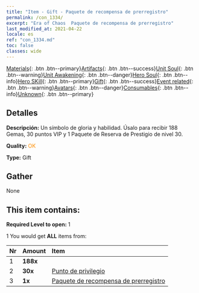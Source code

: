 ```yaml
---
title: "Item - Gift - Paquete de recompensa de prerregistro"
permalink: /con_1334/
excerpt: "Era of Chaos  Paquete de recompensa de prerregistro"
last_modified_at: 2021-04-22
locale: es
ref: "con_1334.md"
toc: false
classes: wide
---
```

 [Materials](/ItemsES/){: .btn .btn--primary}[Artifacts](/ItemsES/Artifacts/){: .btn .btn--success}[Unit Soul](/ItemsES/UnitSoul/){: .btn .btn--warning}[Unit Awakening](/ItemsES/UnitAwakening/){: .btn .btn--danger}[Hero Soul](/ItemsES/HeroSoul/){: .btn .btn--info}[Hero SKill](/ItemsES/HeroSkill/){: .btn .btn--primary}[Gift](/ItemsES/Gift/){: .btn .btn--success}[Event related](/ItemsES/Events/){: .btn .btn--warning}[Avatars](/ItemsES/Avatars/){: .btn .btn--danger}[Consumables](/ItemsES/Consumables/){: .btn .btn--info}[Unknown](/ItemsES/Unknown/){: .btn .btn--primary}

## Detalles
 **Descripción:** Un símbolo de gloria y habilidad. Úsalo para recibir 188 Gemas, 30 puntos VIP y 1 Paquete de Reserva de Prestigio de nivel 30.

 **Quality:** <span style="color: #FF8C00">OK</span>

 **Type:** Gift

## Gather

  None

## This item contains:

 **Required Level to open:** 1

 1 You would get **ALL** items  from:

  | Nr | Amount |     Item    |
  |:---|:-------|:------------|
  | 1 |  **188x** | <i class="fas fa-gem"/> |  | 
  | 2 |  **30x** | [Punto de privilegio](/ItemsES/con_820/) |  | 
  | 3 |  **1x** | [Paquete de recompensa de prerregistro](/ItemsES/con_1336/) |  | 
